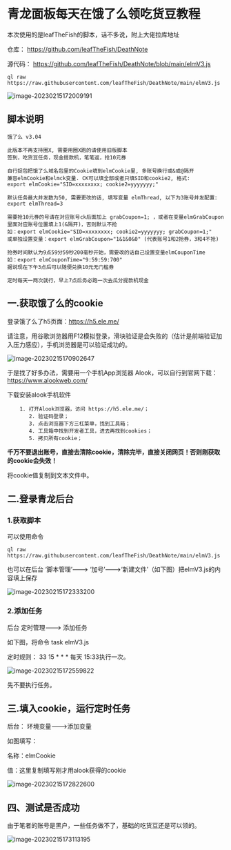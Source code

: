 # 青龙面板每天在饿了么领吃货豆教程



本次使用的是leafTheFish的脚本，话不多说，附上大佬拉库地址

仓库： https://github.com/leafTheFish/DeathNote

源代码： https://github.com/leafTheFish/DeathNote/blob/main/elmV3.js

```
ql raw https://raw.githubusercontent.com/leafTheFish/DeathNote/main/elmV3.js
```

![image-20230215172009191](https://imgoss.xgss.net/picgo/image-20230215172009191.png?aliyun)

## 脚本说明

```
饿了么 v3.04

此版本不再支持圈X, 需要用圈X跑的请使用旧版脚本
签到，吃货豆任务，现金提款机，笔笔返，抢10元券

自行捉包把饿了么域名包里的Cookie填到elmCookie里, 多账号换行或&或@隔开
兼容elmCookie和elmck变量. CK可以填全部或者只填SID和cookie2, 格式:
export elmCookie="SID=xxxxxxxx; cookie2=yyyyyyy;"

默认任务最大并发数为50, 需要更改的话, 填写变量 elmThread, 以下为3账号并发配置:
export elmThread=3

需要抢10元券的号请在对应账号ck后面加上 grabCoupon=1; ，或者在变量elmGrabCoupon里面对应账号位置填上1(&隔开)，否则默认不抢
如：export elmCookie="SID=xxxxxxxx; cookie2=yyyyyyy; grabCoupon=1;"
或单独设置变量：export elmGrabCoupon="1&1&0&0" (代表账号1和2抢券，3和4不抢)

抢券时间默认为9点59分59秒200毫秒开始，需要改的话自己设置变量elmCouponTime
如：export elmCouponTime="9:59:59:700"
据说现在下午3点后可以随便兑换10元无门槛券

定时每天一两次就行，早上7点后务必跑一次去瓜分提款机现金
```



## 一.获取饿了么的cookie

登录饿了么了h5页面：https://h5.ele.me/

请注意，用谷歌浏览器用F12模拟登录，滑块验证是会失败的（估计是前端验证加入压力感应），手机浏览器是可以验证成功的。

![image-20230215170902647](https://imgoss.xgss.net/picgo/image-20230215170902647.png?aliyun)

于是找了好多办法，需要用一个手机App浏览器 Alook，可以自行到官网下载：https://www.alookweb.com/

下载安装alook手机软件

        1. 打开Alook浏览器，访问 https://h5.ele.me/；
           2. 验证码登录；
           3. 点击浏览器下方三杠菜单，找到工具箱；
           4. 工具箱中找到开发者工具，进去再找到cookies；
           5. 拷贝所有cookie；

**千万不要退出账号，直接去清除cookie，清除完毕，直接关闭网页！否则刚获取的cookie会失效！**

将cookie值复制到文本文件中。

## 二.登录青龙后台

### 1.获取脚本

可以使用命令

```
ql raw https://raw.githubusercontent.com/leafTheFish/DeathNote/main/elmV3.js
```

也可以在后台 ‘脚本管理’---> ‘加号’--->‘新建文件’（如下图）把elmV3.js的内容填上保存

![image-20230215172333200](https://imgoss.xgss.net/picgo/image-20230215172333200.png?aliyun)

### 2.添加任务

后台 定时管理---> 添加任务 

如下图，将命令 task elmV3.js 

定时规则： 33 15 * * * 每天 15:33执行一次。

![image-20230215172559822](https://imgoss.xgss.net/picgo/image-20230215172559822.png?aliyun)

先不要执行任务。

## 三.填入cookie，运行定时任务

后台： 环境变量--->添加变量

如图填写：

名称：elmCookie

值：这里复制填写刚才用alook获得的cookie

![image-20230215172822600](https://imgoss.xgss.net/picgo/image-20230215172822600.png?aliyun)

## 四、测试是否成功

由于笔者的账号是黑户，一些任务做不了，基础的吃货豆还是可以领的。

![image-20230215173113195](https://imgoss.xgss.net/picgo/image-20230215173113195.png?aliyun)